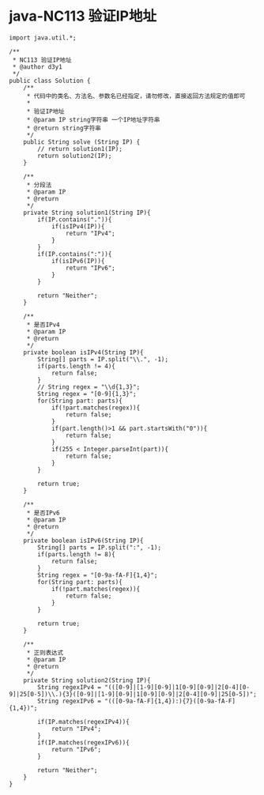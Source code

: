 # java-NC113 验证IP地址


    import java.util.*;
    
    /**
     * NC113 验证IP地址
     * @author d3y1
     */
    public class Solution {
        /**
         * 代码中的类名、方法名、参数名已经指定，请勿修改，直接返回方法规定的值即可
         *
         * 验证IP地址
         * @param IP string字符串 一个IP地址字符串
         * @return string字符串
         */
        public String solve (String IP) {
            // return solution1(IP);
            return solution2(IP);
        }
    
        /**
         * 分段法
         * @param IP
         * @return
         */
        private String solution1(String IP){
            if(IP.contains(".")){
                if(isIPv4(IP)){
                    return "IPv4";
                }
            }
            if(IP.contains(":")){
                if(isIPv6(IP)){
                    return "IPv6";
                }
            }
    
            return "Neither";
        }
    
        /**
         * 是否IPv4
         * @param IP
         * @return
         */
        private boolean isIPv4(String IP){
            String[] parts = IP.split("\\.", -1);
            if(parts.length != 4){
                return false;
            }
            // String regex = "\\d{1,3}";
            String regex = "[0-9]{1,3}";
            for(String part: parts){
                if(!part.matches(regex)){
                    return false;
                }
                if(part.length()>1 && part.startsWith("0")){
                    return false;
                }
                if(255 < Integer.parseInt(part)){
                    return false;
                }
            }
    
            return true;
        }
    
        /**
         * 是否IPv6
         * @param IP
         * @return
         */
        private boolean isIPv6(String IP){
            String[] parts = IP.split(":", -1);
            if(parts.length != 8){
                return false;
            }
            String regex = "[0-9a-fA-F]{1,4}";
            for(String part: parts){
                if(!part.matches(regex)){
                    return false;
                }
            }
    
            return true;
        }
    
        /**
         * 正则表达式
         * @param IP
         * @return
         */
        private String solution2(String IP){
            String regexIPv4 = "(([0-9]|[1-9][0-9]|1[0-9][0-9]|2[0-4][0-9]|25[0-5])\\.){3}([0-9]|[1-9][0-9]|1[0-9][0-9]|2[0-4][0-9]|25[0-5])";
            String regexIPv6 = "(([0-9a-fA-F]{1,4}):){7}([0-9a-fA-F]{1,4})";
    
            if(IP.matches(regexIPv4)){
                return "IPv4";
            }
            if(IP.matches(regexIPv6)){
                return "IPv6";
            }
    
            return "Neither";
        }
    }

  

